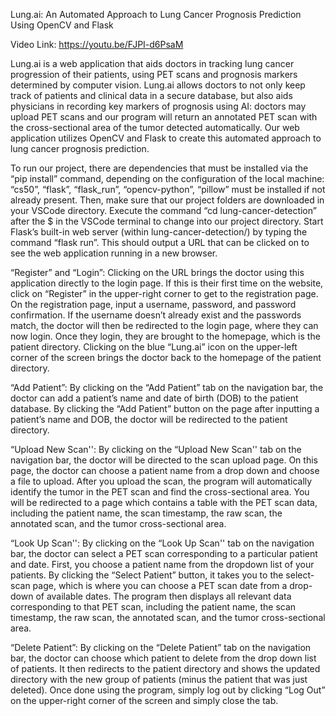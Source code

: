Lung.ai: An Automated Approach to Lung Cancer Prognosis Prediction Using OpenCV and Flask

Video Link: https://youtu.be/FJPI-d6PsaM 
 
Lung.ai is a web application that aids doctors in tracking lung cancer progression of their patients, using PET scans and prognosis markers determined by computer vision. Lung.ai allows doctors to not only keep track of patients and clinical data in a secure database, but also aids physicians in recording key markers of prognosis using AI: doctors may upload PET scans and our program will return an annotated PET scan with the cross-sectional area of the tumor detected automatically. Our web application utilizes OpenCV and Flask to create this automated approach to lung cancer prognosis prediction.
 
To run our project, there are dependencies that must be installed via the “pip install” command, depending on the configuration of the local machine: “cs50”, “flask”, “flask_run”, “opencv-python”, “pillow” must be installed if not already present. Then, make sure that our project folders are downloaded in your VSCode directory. Execute the command “cd lung-cancer-detection” after the $ in the VSCode terminal to change into our project directory. Start Flask’s built-in web server (within lung-cancer-detection/) by typing the command “flask run”. This should output a URL that can be clicked on to see the web application running in a new browser. 
 
“Register” and “Login”: Clicking on the URL brings the doctor using this application directly to the login page. If this is their first time on the website, click on “Register” in the upper-right corner to get to the registration page. On the registration page, input a username, password, and password confirmation. If the username doesn’t already exist and the passwords match, the doctor will then be redirected to the login page, where they can now login. Once they login, they are brought to the homepage, which is the patient directory. Clicking on the blue “Lung.ai” icon on the upper-left corner of the screen brings the doctor back to the homepage of the patient directory. 
 
“Add Patient”: By clicking on the “Add Patient” tab on the navigation bar, the doctor can add a patient’s name and date of birth (DOB) to the patient database. By clicking the “Add Patient” button on the page after inputting a patient’s name and DOB, the doctor will be redirected to the patient directory.

 “Upload New Scan'': By clicking on the “Upload New Scan'' tab on the navigation bar, the doctor will be directed to the scan upload page. On this page, the doctor can choose a patient name from a drop down and choose a file to upload. After you upload the scan, the program will automatically identify the tumor in the PET scan and find the cross-sectional area. You will be redirected to a page which contains a table with the PET scan data, including the patient name, the scan timestamp, the raw scan, the annotated scan, and the tumor cross-sectional area.
 
“Look Up Scan'': By clicking on the “Look Up Scan'' tab on the navigation bar, the doctor can select a PET scan corresponding to a particular patient and date. First, you choose a patient name from the dropdown list of your patients. By clicking the “Select Patient” button, it takes you to the select-scan page, which is where you can choose a PET scan date from a drop-down of available dates.  The program then displays all relevant data corresponding to that PET scan, including the patient name, the scan timestamp, the raw scan, the annotated scan, and the tumor cross-sectional area.
 
“Delete Patient”: By clicking on the “Delete Patient” tab on the navigation bar, the doctor can choose which patient to delete from the drop down list of patients. It then redirects to the patient directory and shows the updated directory with the new group of patients (minus the patient that was just deleted). Once done using the program, simply log out by clicking “Log Out” on the upper-right corner of the screen and simply close the tab.